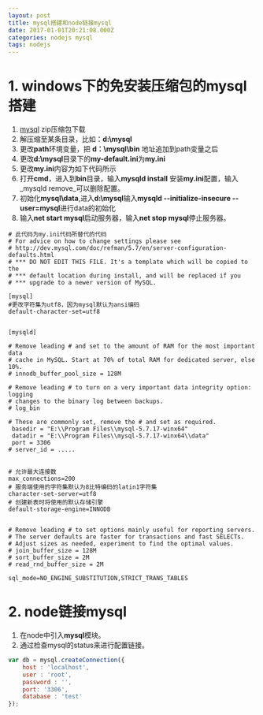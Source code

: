 ```yaml
---
layout: post
title: mysql搭建和node链接mysql
date: 2017-01-01T20:21:08.000Z
categories: nodejs mysql
tags: nodejs
---
```


# 1. windows下的免安装压缩包的mysql搭建

1. [mysql](http://dev.mysql.com/downloads/mysql/) zip压缩包下载
2. 解压缩至某条目录，比如：**d:\mysql**
3. 更改**path**环境变量，把 **d：\mysql\bin** 地址追加到path变量之后
4. 更改**d:\mysql**目录下的**my-default.ini**为**my.ini**
5. 更改**my.ini**内容为如下代码所示
6. 打开**cmd**，进入到**bin**目录，输入**mysqld install** 安装**my.ini**配置，输入_mysqld remove_可以删除配置。
7. 初始化**mysql\data**,进入**d:\mysql**输入**mysqld --initialize-insecure --user=mysql**进行data的初始化
8. 输入**net start mysql**启动服务器，输入**net stop mysql**停止服务器。

```
# 此代码为my.ini代码所替代的代码
# For advice on how to change settings please see
# http://dev.mysql.com/doc/refman/5.7/en/server-configuration-defaults.html
# *** DO NOT EDIT THIS FILE. It's a template which will be copied to the
# *** default location during install, and will be replaced if you
# *** upgrade to a newer version of MySQL.

[mysql]
#更改字符集为utf8，因为mysql默认为ansi编码
default-character-set=utf8


[mysqld]

# Remove leading # and set to the amount of RAM for the most important data
# cache in MySQL. Start at 70% of total RAM for dedicated server, else 10%.
# innodb_buffer_pool_size = 128M

# Remove leading # to turn on a very important data integrity option: logging
# changes to the binary log between backups.
# log_bin

# These are commonly set, remove the # and set as required.
 basedir = "E:\\Program Files\\mysql-5.7.17-winx64"
 datadir = "E:\\Program Files\\mysql-5.7.17-winx64\\data"
 port = 3306
# server_id = .....


# 允许最大连接数
max_connections=200
# 服务端使用的字符集默认为8比特编码的latin1字符集
character-set-server=utf8
# 创建新表时将使用的默认存储引擎
default-storage-engine=INNODB


# Remove leading # to set options mainly useful for reporting servers.
# The server defaults are faster for transactions and fast SELECTs.
# Adjust sizes as needed, experiment to find the optimal values.
# join_buffer_size = 128M
# sort_buffer_size = 2M
# read_rnd_buffer_size = 2M

sql_mode=NO_ENGINE_SUBSTITUTION,STRICT_TRANS_TABLES
```

# 2. node链接mysql

1. 在node中引入**mysql**模块。
2. 通过检查mysql的status来进行配置链接。

```javascript
var db = mysql.createConnection({
    host : 'localhost',
    user : 'root',
    password : '',
    port: '3306',
    database : 'test'
});
```



